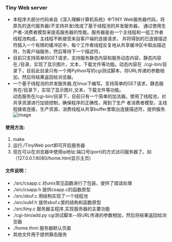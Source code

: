 ### Tiny Web server
  * 本程序大部分代码来自《深入理解计算机系统》中TINY Web服务器代码，将原先的迭代服务器(不支持并发)改成了基于线程池的并发服务器。
通过使用生产者-消费者模型来提高服务器的性能。服务器是由一个主线程和一组工作者线程池构成，主线程不断接受来自客户端的连接请求，
并将得到的已连接描述符插入一个有限的缓冲区中，每个工作者线程反复地从共享缓冲区中取出描述符，为客户端服务，然后等待下一个描述符。
  * 目前只支持简单的GET请求，支持服务静态内容和服务动态内容，静态内容在./目录，实现了显示图片，文本，下载文件等功能。动态内容在
./cgi-bin/目录下，目前此目录只有一个用Python写的cgi测试脚本，将URL传递的参数相加，然后将结果返回给浏览器。
  * 一个基于线程池的并发服务器,在linux下编写。支持简单的GET请求，静态服务在/目录下，实现了显示图片,文本，下载文件等功能。  
动态服务在/cgi-bin/目录下，目前只有一个简单的加法器。使用了线程池，对共享资源进行加锁控制，确保程序的正确性，用到了生产
者消费者模型，主线程接收连接，生产资源，消费线程从共享buffer里取出连接描述符，提供服务. 
![image](https://github.com/qianghaohao/TinyWeb/raw/master/img/img.png)
#### 使用方法:  
  1. make
  2. 运行./TinyWeb port即可开启服务器
  3. 现在可以在浏览器中使用ip地址:端口号(port)的方式访问服务器了。如（127.0.0.1:8080/home.html显示主页)  
  

#### 文件说明：  
  * ./src/csapp.c  对unix常见函数进行了包装，提供了错误处理
  * ./src/csapp.h  提供csapp.c的函数原型
  * ./src/sbuf.c  用结构实现了一个线程池
  * ./src/subf.h  提供sbuf.c里的结构和函数原型  
  * ./src/tiny.c  服务器主程序,实现服务器的主要功能
  * ./cgi-bin/add.py cgi测试脚本--将URL传递的参数相加，然后将结果返回给浏览器
  * ./home.thml  服务器默认页面
  * 其他文件用于提供静态服务
